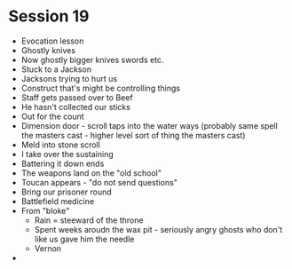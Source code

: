 # Session 19

 - Evocation lesson 
 - Ghostly knives
 - Now ghostly bigger knives swords etc.
 - Stuck to a Jackson
 - Jacksons trying to hurt us
 - Construct that's might be controlling things
 - Staff gets passed over to Beef
 - He hasn't collected our sticks
 - Out for the count
 - Dimension door - scroll taps into the water ways (probably same spell the masters cast - higher level sort of thing the masters cast)
 - Meld into stone scroll
 - I take over the sustaining
 - Battering it down ends
 - The weapons land on the "old school"
 - Toucan appears - "do not send questions"
 - Bring our prisoner round
 - Battlefield medicine
 - From "bloke"
   - Rain = steeward of the throne
   - Spent weeks aroudn the wax pit - seriously angry ghosts who don't like us gave him the needle
   - Vernon
 - 